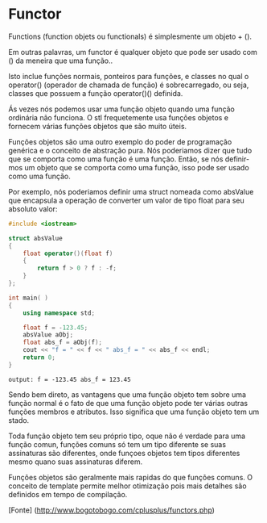 # Functor

Functions (function objets ou functionals) é simplesmente um objeto + ().
  
Em outras palavras, um functor é qualquer objeto que pode ser usado com () da meneira que uma função..

Isto inclue funções normais, ponteiros para funções, e classes no qual o operator() (operador de chamada de função) é sobrecarregado,
ou seja, classes que possuem a função operator()() definida.

Ás vezes nós podemos usar uma função objeto quando uma função ordinária não funciona. O stl frequetemente usa funções objetos e fornecem
várias funções objetos que são muito úteis.
  
Funções objetos são uma outro exemplo do poder de programação genérica e o conceito de abstração pura. Nós poderiamos dizer que tudo
que se comporta como uma função é uma função. Então, se nós definir-mos um objeto que se comporta como uma função, isso pode ser usado
como uma função.

Por exemplo, nós poderiamos definir uma struct nomeada como absValue que encapsula a operação de converter um valor de tipo float para
seu absoluto valor:
  
```cpp
#include <iostream>

struct absValue
{
    float operator()(float f) 
    {
        return f > 0 ? f : -f;
    }
};

int main( ) 
{ 
    using namespace std;

    float f = -123.45;
    absValue aObj;
    float abs_f = aObj(f);
    cout << "f = " << f << " abs_f = " << abs_f << endl;
    return 0; 
}
```

`output: f = -123.45 abs_f = 123.45`
  
  
Sendo bem direto, as vantagens que uma função objeto tem sobre uma função normal é o fato de que uma função objeto pode ter várias
outras funções membros e atributos. Isso significa que uma função objeto tem um stado.
  
Toda função objeto tem seu próprio tipo, oque não é verdade para uma função comun, funções comuns só tem um tipo diferente se suas
assinaturas são diferentes, onde funçoes objetos tem tipos diferentes mesmo quano suas assinaturas diferem.
  
Funções objetos são geralmente mais rapidas do que funções comuns. O conceito de template permite melhor otimização pois mais detalhes
são definidos em tempo de compilação.
  
[Fonte] (http://www.bogotobogo.com/cplusplus/functors.php)  
 
